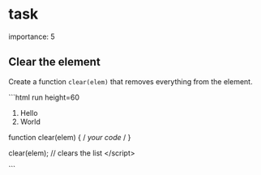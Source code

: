# task

importance: 5

## Clear the element

Create a function `clear(elem)` that removes everything from the element.

\`\`\`html run height=60

1. Hello
2. World

 function clear\(elem\) { / _your code_ / }

clear\(elem\); // clears the list &lt;/script&gt;

\`\`\`

